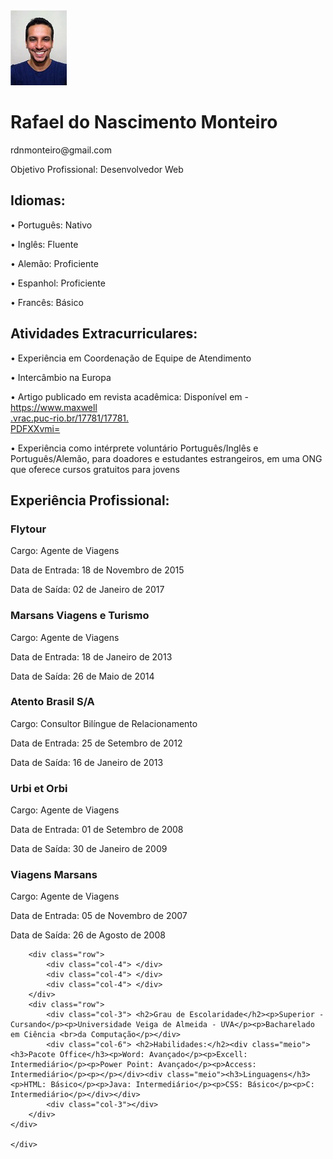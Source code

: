 <!DOCTYPE html>
<html>
<head>
	<title></title>
	<link rel="stylesheet" type="text/css" href="main.css">
	<link href="https://fonts.googleapis.com/css?family=Bellefair|Lato" rel="stylesheet">
</head>
<body>
	<div class="grid">
		<div class="row">
			<div class="col-2"><img src="images/foto3x4.jpg" /></div>
			<div class="col-10"><h1 class="name">Rafael do Nascimento Monteiro</h1><p>rdnmonteiro@gmail.com</p><p class="objetivo">Objetivo Profissional: Desenvolvedor Web</p></div>
		</div>
	<div class="corpo">
		<div class="row">
			<div class="col-3"> <h2>Idiomas:</h2><p>• Português: Nativo</p><p>• Inglês: Fluente</p><p>• Alemão: Proficiente</p><p>• Espanhol: Proficiente</p><p>• Francês: Básico</p><h2>Atividades Extracurriculares:</h2><p>• Experiência em Coordenação de Equipe de Atendimento</p><p>• Intercâmbio na Europa</p><p>• Artigo publicado em revista acadêmica: Disponível em - <a href="https://www.maxwell.vrac.puc-rio.br/17781/17781.PDFXXvmi=">https://www.maxwell<br>.vrac.puc-rio.br/17781/17781.<br>PDFXXvmi=</a></p><p>• Experiência como intérprete voluntário Português/Inglês e Português/Alemão, para doadores e estudantes estrangeiros, em uma ONG que oferece cursos gratuitos para jovens</p></div>
			<div class="col-9"> <h2 class="Experiência">Experiência Profissional:</h2><p><h3 class="Empresa">Flytour</h3></p><p>Cargo: Agente de Viagens</p><p>Data de Entrada: 18 de Novembro de 2015</p><p>Data de Saída: 02 de Janeiro de 2017</p><p><h3 class="Empresa">Marsans Viagens e Turismo</h3><p>Cargo: Agente de Viagens</p><p>Data de Entrada: 18 de Janeiro de 2013</p><p>Data de Saída: 26 de Maio de 2014</p></p><p><h3 class="Empresa">Atento Brasil S/A</h3><p>Cargo: Consultor Bilíngue de Relacionamento</p><p>Data de Entrada: 25 de Setembro de 2012</p><p>Data de Saída: 16 de Janeiro de 2013</p></p><p><h3 class="Empresa">Urbi et Orbi</h3><p>Cargo: Agente de Viagens</p><p>Data de Entrada: 01 de Setembro de 2008</p><p>Data de Saída: 30 de Janeiro de 2009</p></p><h3 class="Empresa">Viagens Marsans</h3><p>Cargo: Agente de Viagens</p><p>Data de Entrada: 05 de Novembro de 2007</p><p>Data de Saída: 26 de Agosto de 2008</p></div>
		</div>

		<div class="row">
			<div class="col-4"> </div>
			<div class="col-4"> </div>
			<div class="col-4"> </div>
		</div>
		<div class="row">
			<div class="col-3"> <h2>Grau de Escolaridade</h2><p>Superior - Cursando</p><p>Universidade Veiga de Almeida - UVA</p><p>Bacharelado em Ciência <br>da Computação</p></div>
			<div class="col-6"> <h2>Habilidades:</h2><div class="meio"><h3>Pacote Office</h3><p>Word: Avançado</p><p>Excell: Intermediário</p><p>Power Point: Avançado</p><p>Access: Intermediário</p><p></p></div><div class="meio"><h3>Linguagens</h3><p>HTML: Básico</p><p>Java: Intermediário</p><p>CSS: Básico</p><p>C: Intermediário</p></div></div>
			<div class="col-3"></div>
		</div>
	</div>

	</div>

</body>
</html>
